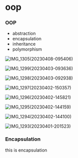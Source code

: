 # oop

### OOP

- abstraction
- encapsulation
- inheritance
- polymorphism

![IMG_1305(20230408-095406)](https://makeforpicgo.oss-cn-chengdu.aliyuncs.com/study/202304081023023.JPG)

![IMG_1299(20230403-093636)](https://makeforpicgo.oss-cn-chengdu.aliyuncs.com/study/202304081023052.JPG)

![IMG_1298(20230403-092938)](https://makeforpicgo.oss-cn-chengdu.aliyuncs.com/study/202304081023113.JPG)

![IMG_1297(20230402-150357)](https://makeforpicgo.oss-cn-chengdu.aliyuncs.com/study/202304081023093.JPG)

![IMG_1296(20230402-145821)](https://makeforpicgo.oss-cn-chengdu.aliyuncs.com/study/202304081023148.JPG)

![IMG_1295(20230402-144159)](https://makeforpicgo.oss-cn-chengdu.aliyuncs.com/study/202304081023175.JPG)

![IMG_1294(20230402-144100)](https://makeforpicgo.oss-cn-chengdu.aliyuncs.com/study/202304081023585.JPG)

![IMG_1293(20230401-201523)](https://makeforpicgo.oss-cn-chengdu.aliyuncs.com/study/202304081023645.JPG)

### Encapsulation
this is encapsulation

